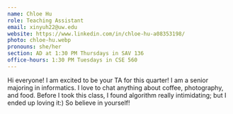 ```yaml
---
name: Chloe Hu
role: Teaching Assistant
email: xinyuh22@uw.edu
website: https://www.linkedin.com/in/chloe-hu-a08353198/
photo: chloe-hu.webp
pronouns: she/her
section: AD at 1:30 PM Thursdays in SAV 136
office-hours: 1:30 PM Tuesdays in CSE 560
---
```


Hi everyone! I am excited to be your TA for this quarter! I am a senior majoring in informatics. I love to chat anything about coffee, photography, and food. Before I took this class, I found algorithm really intimidating; but I ended up loving it:) So believe in yourself!
